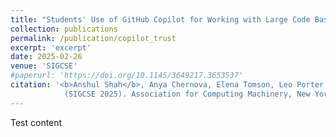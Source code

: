 ```yaml
---
title: "Students' Use of GitHub Copilot for Working with Large Code Bases"
collection: publications
permalink: /publication/copilot_trust
excerpt: 'excerpt'
date: 2025-02-26
venue: 'SIGCSE'
#paperurl: 'https://doi.org/10.1145/3649217.3653537'
citation: '<b>Anshul Shah</b>, Anya Chernova, Elena Tomson, Leo Porter, William G. Griswold, and Adalbert Gerald Soosai Raj. 2025 (Accepted). <u>Student Use of GitHub Copilot for Working with Large Code Bases</u>. In Proceedings of the 56th ACM Technical Symposium on Computer Science Education V. 1. <a href="https://anshulshah99.github.io/files/copilot_trust.pdf)"</a> 
            (SIGCSE 2025). Association for Computing Machinery, New York, NY, USA. '
---
```


Test content